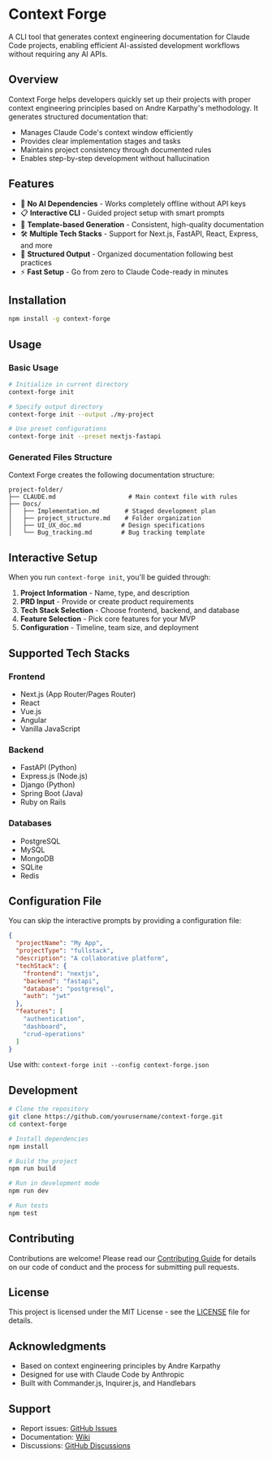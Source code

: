 # Context Forge

A CLI tool that generates context engineering documentation for Claude Code projects, enabling efficient AI-assisted development workflows without requiring any AI APIs.

## Overview

Context Forge helps developers quickly set up their projects with proper context engineering principles based on Andre Karpathy's methodology. It generates structured documentation that:

- Manages Claude Code's context window efficiently
- Provides clear implementation stages and tasks
- Maintains project consistency through documented rules
- Enables step-by-step development without hallucination

## Features

- 🚀 **No AI Dependencies** - Works completely offline without API keys
- 📋 **Interactive CLI** - Guided project setup with smart prompts
- 🎯 **Template-based Generation** - Consistent, high-quality documentation
- 🛠️ **Multiple Tech Stacks** - Support for Next.js, FastAPI, React, Express, and more
- 📁 **Structured Output** - Organized documentation following best practices
- ⚡ **Fast Setup** - Go from zero to Claude Code-ready in minutes

## Installation

```bash
npm install -g context-forge
```

## Usage

### Basic Usage

```bash
# Initialize in current directory
context-forge init

# Specify output directory
context-forge init --output ./my-project

# Use preset configurations
context-forge init --preset nextjs-fastapi
```

### Generated Files Structure

Context Forge creates the following documentation structure:

```
project-folder/
├── CLAUDE.md                    # Main context file with rules
├── Docs/
│   ├── Implementation.md       # Staged development plan
│   ├── project_structure.md    # Folder organization
│   ├── UI_UX_doc.md           # Design specifications
│   └── Bug_tracking.md        # Bug tracking template
```

## Interactive Setup

When you run `context-forge init`, you'll be guided through:

1. **Project Information** - Name, type, and description
2. **PRD Input** - Provide or create product requirements
3. **Tech Stack Selection** - Choose frontend, backend, and database
4. **Feature Selection** - Pick core features for your MVP
5. **Configuration** - Timeline, team size, and deployment

## Supported Tech Stacks

### Frontend
- Next.js (App Router/Pages Router)
- React
- Vue.js
- Angular
- Vanilla JavaScript

### Backend
- FastAPI (Python)
- Express.js (Node.js)
- Django (Python)
- Spring Boot (Java)
- Ruby on Rails

### Databases
- PostgreSQL
- MySQL
- MongoDB
- SQLite
- Redis

## Configuration File

You can skip the interactive prompts by providing a configuration file:

```json
{
  "projectName": "My App",
  "projectType": "fullstack",
  "description": "A collaborative platform",
  "techStack": {
    "frontend": "nextjs",
    "backend": "fastapi",
    "database": "postgresql",
    "auth": "jwt"
  },
  "features": [
    "authentication",
    "dashboard",
    "crud-operations"
  ]
}
```

Use with: `context-forge init --config context-forge.json`

## Development

```bash
# Clone the repository
git clone https://github.com/yourusername/context-forge.git
cd context-forge

# Install dependencies
npm install

# Build the project
npm run build

# Run in development mode
npm run dev

# Run tests
npm test
```

## Contributing

Contributions are welcome! Please read our [Contributing Guide](CONTRIBUTING.md) for details on our code of conduct and the process for submitting pull requests.

## License

This project is licensed under the MIT License - see the [LICENSE](LICENSE) file for details.

## Acknowledgments

- Based on context engineering principles by Andre Karpathy
- Designed for use with Claude Code by Anthropic
- Built with Commander.js, Inquirer.js, and Handlebars

## Support

- Report issues: [GitHub Issues](https://github.com/yourusername/context-forge/issues)
- Documentation: [Wiki](https://github.com/yourusername/context-forge/wiki)
- Discussions: [GitHub Discussions](https://github.com/yourusername/context-forge/discussions)